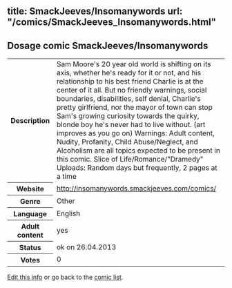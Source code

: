 title: SmackJeeves/Insomanywords
url: "/comics/SmackJeeves_Insomanywords.html"
---
Dosage comic SmackJeeves/Insomanywords
-----------------------------------------

<p id="msg"></p>
<script type="text/javascript">
if (window.location.search === '?edit_info_mail=sent_ok') {
  var elem = document.getElementById("msg");
  elem.innerHTML = 'Edited information sucessfully sent.';
  elem.className = 'ok';
}
</script>
<table class="comicinfo">
<tr>
<th>Description</th><td>Sam Moore's 20 year old world is shifting on its axis, whether he's ready for it or not, and his relationship to his best friend Charlie is at the center of it all. But no friendly warnings, social boundaries, disabilities, self denial, Charlie's pretty girlfriend, nor the mayor of town can stop Sam's growing curiosity towards the quirky, blonde boy he's never had to live without. (art improves as you go on) Warnings: Adult content, Nudity, Profanity, Child Abuse/Neglect, and Alcoholism are all topics expected to be present in this comic. Slice of Life/Romance/&quot;Dramedy&quot; Uploads: Random days but frequently, 2 pages at a time</td>
</tr>
<tr>
<th>Website</th><td><a href="http://insomanywords.smackjeeves.com/comics/">http://insomanywords.smackjeeves.com/comics/</a></td>
</tr>
<tr>
<th>Genre</th><td>Other</td>
</tr>
<tr>
<th>Language</th><td>English</td>
</tr>
<tr>
<th>Adult content</th><td>yes</td>
</tr>
<tr>
<th>Status</th><td>ok on 26.04.2013</td>
</tr>
<tr>
<th>Votes</th><td>0</td>
</tr>
</table>

[Edit this info](SmackJeeves_Insomanywords_edit.html) or go back to the [comic list](../comic-index.html).
